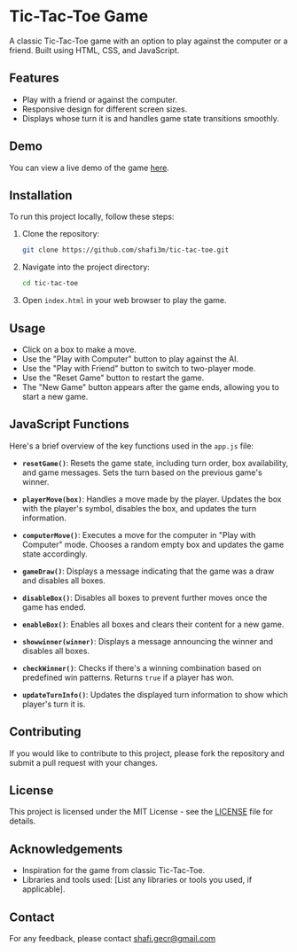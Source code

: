 # Tic-Tac-Toe Game

A classic Tic-Tac-Toe game with an option to play against the computer or a friend. Built using HTML, CSS, and JavaScript.

## Features

- Play with a friend or against the computer.
- Responsive design for different screen sizes.
- Displays whose turn it is and handles game state transitions smoothly.

## Demo

You can view a live demo of the game [here](https://shafi3m.github.io/Tic-Tac-Toe/).

## Installation

To run this project locally, follow these steps:

1. Clone the repository:
    ```bash
    git clone https://github.com/shafi3m/tic-tac-toe.git
    ```

2. Navigate into the project directory:
    ```bash
    cd tic-tac-toe
    ```

3. Open `index.html` in your web browser to play the game.

## Usage

- Click on a box to make a move.
- Use the "Play with Computer" button to play against the AI.
- Use the "Play with Friend" button to switch to two-player mode.
- Use the "Reset Game" button to restart the game.
- The "New Game" button appears after the game ends, allowing you to start a new game.

## JavaScript Functions

Here's a brief overview of the key functions used in the `app.js` file:

- **`resetGame()`**: Resets the game state, including turn order, box availability, and game messages. Sets the turn based on the previous game's winner.

- **`playerMove(box)`**: Handles a move made by the player. Updates the box with the player's symbol, disables the box, and updates the turn information.

- **`computerMove()`**: Executes a move for the computer in "Play with Computer" mode. Chooses a random empty box and updates the game state accordingly.

- **`gameDraw()`**: Displays a message indicating that the game was a draw and disables all boxes.

- **`disableBox()`**: Disables all boxes to prevent further moves once the game has ended.

- **`enableBox()`**: Enables all boxes and clears their content for a new game.

- **`showwinner(winner)`**: Displays a message announcing the winner and disables all boxes.

- **`checkWinner()`**: Checks if there's a winning combination based on predefined win patterns. Returns `true` if a player has won.

- **`updateTurnInfo()`**: Updates the displayed turn information to show which player's turn it is.

## Contributing

If you would like to contribute to this project, please fork the repository and submit a pull request with your changes. 

## License

This project is licensed under the MIT License - see the [LICENSE](LICENSE) file for details.

## Acknowledgements

- Inspiration for the game from classic Tic-Tac-Toe.
- Libraries and tools used: [List any libraries or tools you used, if applicable].

## Contact

For any feedback, please contact shafi.gecr@gmail.com
